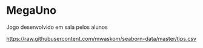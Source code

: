 # MegaUno
Jogo desenvolvido em sala pelos alunos

https://raw.githubusercontent.com/mwaskom/seaborn-data/master/tips.csv
